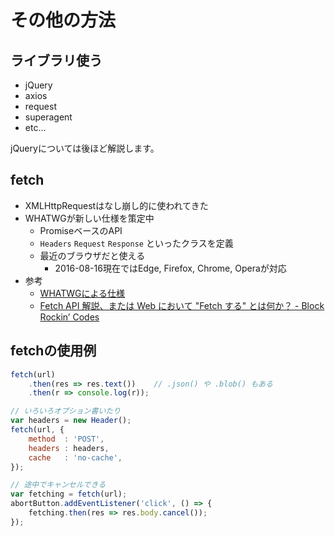 その他の方法
================================================================

## ライブラリ使う

- jQuery
- axios
- request
- superagent
- etc...

jQueryについては後ほど解説します。


## fetch

- XMLHttpRequestはなし崩し的に使われてきた
- WHATWGが新しい仕様を策定中
  - PromiseベースのAPI
  - `Headers` `Request` `Response` といったクラスを定義
  - 最近のブラウザだと使える
    - 2016-08-16現在ではEdge, Firefox, Chrome, Operaが対応
- 参考
  - [WHATWGによる仕様](https://fetch.spec.whatwg.org/)
  - [Fetch API 解説、または Web において "Fetch する" とは何か？ - Block Rockin’ Codes](http://jxck.hatenablog.com/entry/whatwg-fetch)


## fetchの使用例

```javascript
fetch(url)
    .then(res => res.text())    // .json() や .blob() もある
    .then(r => console.log(r));

// いろいろオプション書いたり
var headers = new Header();
fetch(url, {
    method  : 'POST',
    headers : headers,
    cache   : 'no-cache',
});

// 途中でキャンセルできる  
var fetching = fetch(url);
abortButton.addEventListener('click', () => {
    fetching.then(res => res.body.cancel());
});
```
